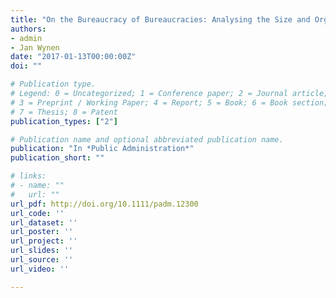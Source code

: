 ```yaml
---
title: "On the Bureaucracy of Bureaucracies: Analysing the Size and Organization of Overhead in Public Organizations"
authors:
- admin
- Jan Wynen
date: "2017-01-13T00:00:00Z"
doi: ""

# Publication type.
# Legend: 0 = Uncategorized; 1 = Conference paper; 2 = Journal article;
# 3 = Preprint / Working Paper; 4 = Report; 5 = Book; 6 = Book section;
# 7 = Thesis; 8 = Patent
publication_types: ["2"]

# Publication name and optional abbreviated publication name.
publication: "In *Public Administration*"
publication_short: ""

# links:
# - name: ""
#   url: ""
url_pdf: http://doi.org/10.1111/padm.12300
url_code: ''
url_dataset: ''
url_poster: ''
url_project: ''
url_slides: ''
url_source: ''
url_video: ''

---
```

